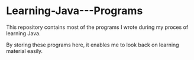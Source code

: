 # Learning-Java---Programs
This repository contains most of the programs I wrote during my proces of learning Java.

By storing these programs here, it enables me to look back on learning material easily. 
